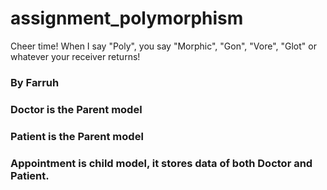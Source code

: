 assignment_polymorphism
=======================

Cheer time! When I say "Poly", you say "Morphic", "Gon", "Vore", "Glot" or whatever your receiver returns!

### By Farruh

### Doctor is the Parent model
### Patient is the Parent model

### Appointment is child model, it stores data of both Doctor and Patient.  